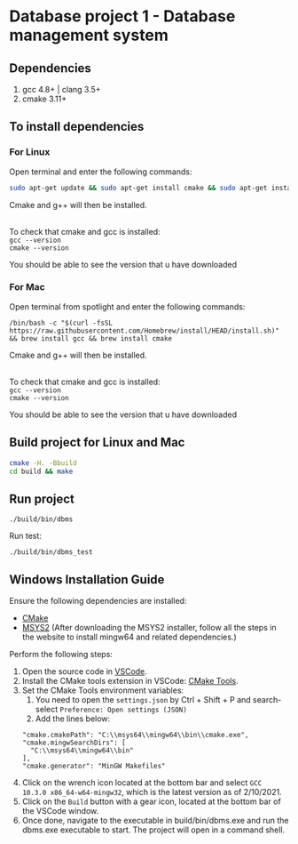 # Database project 1 - Database management system

## Dependencies
1. gcc 4.8+ | clang 3.5+
2. cmake 3.11+

## To install dependencies

### For Linux
Open terminal and enter the following commands: <br/>
``` bash
sudo apt-get update && sudo apt-get install cmake && sudo apt-get install g++
```
Cmake and g++ will then be installed. <br/><br/>

To check that cmake and gcc is installed: <br/>
`gcc --version` <br/>
`cmake --version` <br/>

You should be able to see the version that u have downloaded

### For Mac
Open terminal from spotlight and enter the following commands: <br/>
```
/bin/bash -c "$(curl -fsSL https://raw.githubusercontent.com/Homebrew/install/HEAD/install.sh)" && brew install gcc && brew install cmake
```
Cmake and g++ will then be installed. <br/><br/>

To check that cmake and gcc is installed: <br/>
`gcc --version` <br/>
`cmake --version` <br/>

You should be able to see the version that u have downloaded

## Build project for Linux and Mac

``` bash
cmake -H. -Bbuild
cd build && make
```

## Run project
```
./build/bin/dbms
```

Run test:
```
./build/bin/dbms_test
```

## Windows Installation Guide

Ensure the following dependencies are installed:

* [CMake](https://cmake.org/download/)
* [MSYS2](https://www.msys2.org/) (After downloading the MSYS2 installer, follow all the steps in the website to install mingw64 and related dependencies.)

Perform the following steps:

1. Open the source code in [VSCode](https://code.visualstudio.com/).
1. Install the CMake tools extension in VSCode: [CMake Tools](https://marketplace.visualstudio.com/items?itemName=ms-vscode.cmake-tools).
1. Set the CMake Tools environment variables:
    1. You need to open the `settings.json` by Ctrl + Shift + P and search-select `Preference: Open settings (JSON)`
    1. Add the lines below:
    ```
    "cmake.cmakePath": "C:\\msys64\\mingw64\\bin\\cmake.exe",
    "cmake.mingwSearchDirs": [
      "C:\\msys64\\mingw64\\bin"
   ],
   "cmake.generator": "MinGW Makefiles"
    ```
1. Click on the wrench icon located at the bottom bar and select `GCC 10.3.0 x86_64-w64-mingw32`, which is the latest version as of 2/10/2021.
1. Click on the `Build` button with a gear icon, located at the bottom bar of the VSCode window.
1. Once done, navigate to the executable in build/bin/dbms.exe and run the dbms.exe executable to start. The project will open in a command shell.